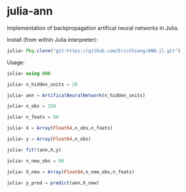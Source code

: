 julia-ann
=========

Implementation of backpropagation artifical neural networks in Julia.

Install (from within Julia interpreter):
```julia
julia> Pkg.clone("git:https://github.com/EricChiang/ANN.jl.git")
```

Usage:
```julia
julia> using ANN

julia> n_hidden_units = 20

julia> ann = ArtificalNeuralNetwork(n_hidden_units)

julia> n_obs = 150

julia> n_feats = 80

julia> X = Array(Float64,n_obs,n_feats)

julia> y = Array(Float64,n_obs)

julia> fit!(ann,X,y)

julia> n_new_obs = 60

julia> X_new = Array(Float64,n_new_obs,n_feats)

julia> y_pred = predict(ann,X_new)
```

